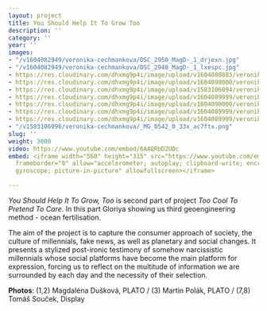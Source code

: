 ```yaml
---
layout: project
title: You Should Help It To Grow Too
description: ''
category: ''
year: ''
images:
- "/v1604082949/veronika-cechmankova/DSC_2950_MagD-_1_drjexn.jpg"
- "/v1604082949/veronika-cechmankova/DSC_2948_MagD-_1_lxespc.jpg"
- https://res.cloudinary.com/dhxmg9p4i/image/upload/v1604088883/veronika-cechmankova/_R5A1340_akgtwo.jpg
- https://res.cloudinary.com/dhxmg9p4i/image/upload/v1604090000/veronika-cechmankova/ATereza4_z2slmj.jpg
- https://res.cloudinary.com/dhxmg9p4i/image/upload/v1583106094/veronika-cechmankova/_MG_0551_0_33x_nqsvse.png
- https://res.cloudinary.com/dhxmg9p4i/image/upload/v1604089999/veronika-cechmankova/ATereza2_i5ghmt.jpg
- https://res.cloudinary.com/dhxmg9p4i/image/upload/v1604090000/veronika-cechmankova/ATereza5_nn3oif.jpg
- https://res.cloudinary.com/dhxmg9p4i/image/upload/v1604089999/veronika-cechmankova/ATereza7_qhotj1.jpg
- https://res.cloudinary.com/dhxmg9p4i/image/upload/v1604089999/veronika-cechmankova/ATereza3_mu9gtg.jpg
- "/v1583106096/veronika-cechmankova/_MG_0542_0_33x_ac7ftx.png"
slug: ''
weight: 3000
video: https://www.youtube.com/embed/6AAQRbD2UOc
embed: <iframe width="560" height="315" src="https://www.youtube.com/embed/loBwihoblGg"
  frameborder="0" allow="accelerometer; autoplay; clipboard-write; encrypted-media;
  gyroscope; picture-in-picture" allowfullscreen></iframe>

---
```

_You Should Help It To Grow, Too_ is second part of project _Too Cool To Pretend To Care_. In this part Gloriya showing us third geoengineering method - ocean fertilisation.

The aim of the project is to capture the consumer approach of society, the culture of millennials, fake news, as well as planetary and social changes. It presents a stylized post-ironic testimony of somehow narcissistic millennials whose social platforms have become the main platform for expression, forcing us to reflect on the multitude of information we are surrounded by each day and the necessity of their selection.

**Photos**: (1,2) Magdaléna Dušková, PLATO / (3) Martin Polák, PLATO / (7,8) Tomáš Souček, Display
